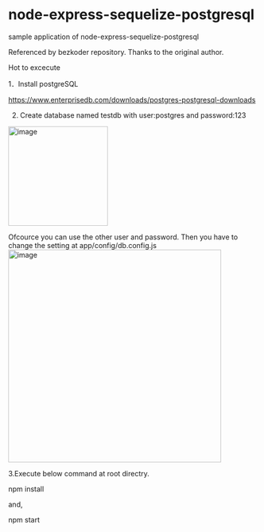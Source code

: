 # node-express-sequelize-postgresql
sample application of node-express-sequelize-postgresql

Referenced by bezkoder repository. Thanks to the original author.

Hot to excecute

1．Install postgreSQL

https://www.enterprisedb.com/downloads/postgres-postgresql-downloads

2. Create database named testdb with user:postgres and password:123

<img width="200" alt="image" src="https://user-images.githubusercontent.com/39790631/183748472-dafa57c2-c5d9-46f5-b04a-25bf63666aaa.png">

Ofcource you can use the other user and password.
Then you have to change the setting at app/config/db.config.js
<img width="428" alt="image" src="https://user-images.githubusercontent.com/39790631/183749039-dc39174d-b9c6-459b-9337-0a412d12aa1b.png">


3.Execute below command at root directry.

npm install

and,

npm start


